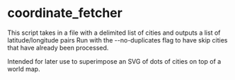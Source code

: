 # coordinate_fetcher
This script takes in a file with a delimited list of cities and outputs a list of latitude/longitude pairs
Run with the --no-duplicates flag to have skip cities that have already been processed.

Intended for later use to superimpose an SVG of dots of cities on top of a world map. 
